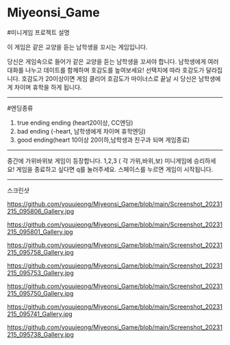 # Miyeonsi_Game

#미니게임 프로젝트 설명

이 게임은 같은 교양을 듣는 남학생을 꼬시는 게임입니다.

당신은 게임속으로 들어가 같은 교양을 듣는 남학생을 꼬셔야 합니다.
남학생에게 여러 대화를 나누고 데이트를 함께하며 호감도를 높여보세요!
선택지에 따라 호감도가 달라집니다. 호감도가 20이상이면 게임 클리어
호감도가 마이너스로 끝날 시 당신은 남학생에게 차이며 휴학을 하게 됩니다.

-----------------------------------------------------------------

#엔딩종류
1. true ending ending (heart20이상, CC엔딩)
2. bad ending (-heart, 남학생에게 차이며 휴학엔딩)
3. good ending(heart 10이상 20이하,남학생과 친구과 되며 게임종료)

-----------------------------------------------------------------

중간에 가위바위보 게임이 등장합니다. 1,2,3 ( 각 가위,바위,보) 미니게임에 승리하세요!
게임을 종료하고 싶다면 q를 눌러주세요.
스페이스를 누르면 게임이 시작됩니다.   


-----------------------------------------------------------------
스크린샷

https://github.com/youujeong/Miyeonsi_Game/blob/main/Screenshot_20231215_095806_Gallery.jpg

https://github.com/youujeong/Miyeonsi_Game/blob/main/Screenshot_20231215_095801_Gallery.jpg

https://github.com/youujeong/Miyeonsi_Game/blob/main/Screenshot_20231215_095758_Gallery.jpg

https://github.com/youujeong/Miyeonsi_Game/blob/main/Screenshot_20231215_095753_Gallery.jpg

https://github.com/youujeong/Miyeonsi_Game/blob/main/Screenshot_20231215_095750_Gallery.jpg

https://github.com/youujeong/Miyeonsi_Game/blob/main/Screenshot_20231215_095741_Gallery.jpg

https://github.com/youujeong/Miyeonsi_Game/blob/main/Screenshot_20231215_095738_Gallery.jpg
